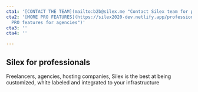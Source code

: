 ```yaml
---
cta1: '[CONTACT THE TEAM](mailto:b2b@silex.me "Contact Silex team for professionals")'
cta2: '[MORE PRO FEATURES](https://silex2020-dev.netlify.app/professionals/ "Silex
  PRO features for agencies")'
cta3: ''
cta4: ''

---
```

## Silex for professionals

Freelancers, agencies, hosting companies, Silex is the best at being customized, white labeled and integrated to your infrastructure